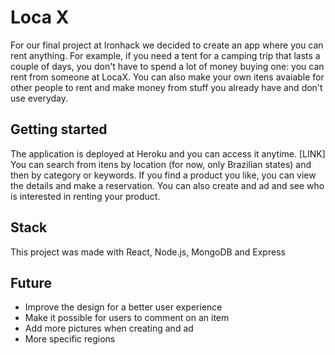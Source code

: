 # Loca X

For our final project at Ironhack we decided to create an app where you can rent anything. For example, if you need a tent for a camping trip that lasts a couple of days, you don't have to spend a lot of money buying one: you can rent from someone at LocaX. You can also make your own itens avaiable for other people to rent and make money from stuff you already have and don't use everyday. 


## Getting started

The application is deployed at Heroku and you can access it anytime.
[LINK]
You can search from itens by location (for now, only Brazilian states) and then by category or keywords. If you find a product you like, you can view the details and make a reservation. 
You can also create and ad and see who is interested in renting your product.

## Stack
This project was made with React, Node.js, MongoDB and Express

## Future
- Improve the design for a better user experience 
- Make it possible for users to comment on an item
- Add more pictures when creating and ad
- More specific regions
